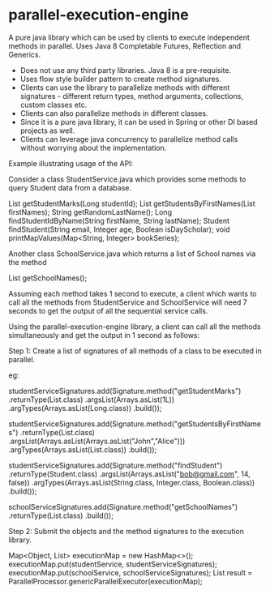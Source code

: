 # parallel-execution-engine
A pure java library which can be used by clients to execute independent methods in parallel.
Uses Java 8 Completable Futures, Reflection and Generics.

* Does not use any third party libraries. Java 8 is a pre-requisite.
* Uses flow style builder pattern to create method signatures.
* Clients can use the library to parallelize methods with different signatures - different return types, method arguments, collections, custom classes etc.
* Clients can also parallelize methods in different classes.
* Since it is a pure java library, it can be used in Spring or other DI based projects as well.
* Clients can leverage java concurrency to parallelize method calls without worrying about the implementation.

Example illustrating usage of the API:

Consider a class StudentService.java which provides some methods to query Student data from a database.

List<Integer> getStudentMarks(Long studentId);
List<Student> getStudentsByFirstNames(List<String> firstNames);
String getRandomLastName();
Long findStudentIdByName(String firstName, String lastName);
Student findStudent(String email, Integer age, Boolean isDayScholar);
void printMapValues(Map<String, Integer> bookSeries);

Another class SchoolService.java which returns a list of School names via the method

List<String> getSchoolNames();

Assuming each method takes 1 second to execute, a client which wants to call all the methods from StudentService and SchoolService 
will need 7 seconds to get the output of all the sequential service calls. 

Using the parallel-execution-engine library, a client can call all the methods simultaneously and get the output in 1 second as follows:

Step 1: Create a list of signatures of all methods of a class to be executed in parallel.

eg:

studentServiceSignatures.add(Signature.method("getStudentMarks")
		.returnType(List.class)
		.argsList(Arrays.asList(1L))
		.argTypes(Arrays.asList(Long.class))
		.build());

studentServiceSignatures.add(Signature.method("getStudentsByFirstNames")
		.returnType(List.class)
		.argsList(Arrays.asList(Arrays.asList("John","Alice")))
		.argTypes(Arrays.asList(List.class))
		.build());
		
studentServiceSignatures.add(Signature.method("findStudent")
		.returnType(Student.class)
		.argsList(Arrays.asList("bob@gmail.com", 14, false))
		.argTypes(Arrays.asList(String.class, Integer.class, Boolean.class))
		.build());
				
schoolServiceSignatures.add(Signature.method("getSchoolNames")
		.returnType(List.class)
		.build());
						
Step 2: Submit the objects and the method signatures to the execution library.

Map<Object, List<Signature>> executionMap = new HashMap<>();
executionMap.put(studentService, studentServiceSignatures);
executionMap.put(schoolService, schoolServiceSignatures);
List<T> result = ParallelProcessor.genericParallelExecutor(executionMap);

